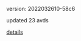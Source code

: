 version: 2022032610-58c6

updated 23 avds

[details](https://github.com/0x74f917491bfa7ebfa379/ali_avd_db/blob/master/change_log/2022/03/26/10/58c6.txt)
